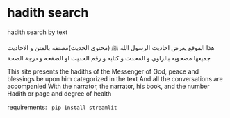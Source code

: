 # hadith search

hadith search by text 

هذا الموقع يعرض احاديث الرسول الله ﷺ
(محتوى الحديث)مصنفه بالمتن
و الاحاديث جميعها مصحوبه
بالراوي و المحدث و كتابه و رقم
الحديث او الصفحه و درجة الصحة


This site presents the hadiths of the Messenger of God, peace and blessings be upon him
categorized in the text
And all the conversations are accompanied
With the narrator, the narrator, his book, and the number
Hadith or page and degree of health



requirements:
`` pip install streamlit``
